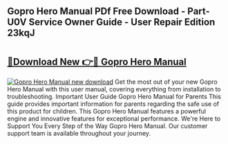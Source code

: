 ## Gopro Hero Manual PDf Free Download - Part-U0V Service Owner Guide - User Repair Edition 23kqJ

# <h2><a href="http://bc13022.oget.top/?id=Gopro+Hero+Manual">🔗Download New 👉🔴 Gopro Hero Manual</a></h2>

[![Gopro Hero Manual new download](https://i.imgur.com/5g1atiW.png)](http://bc13022.oget.top/?id=Gopro+Hero+Manual)
Get the most out of your new Gopro Hero Manual with this user manual, covering everything from installation to troubleshooting. Important User Guide Gopro Hero Manual for Parents This guide provides important information for parents regarding the safe use of this product for children. This Gopro Hero Manual features a powerful engine and innovative features for exceptional performance. We're Here to Support You Every Step of the Way Gopro Hero Manual. Our customer support team is available throughout your journey.
